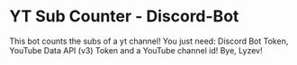 # YT Sub Counter - Discord-Bot
This bot counts the subs of a yt channel!
You just need: Discord Bot Token, YouTube Data API (v3) Token and a YouTube channel id!
Bye,
Lyzev!
